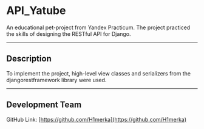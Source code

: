
# API_Yatube

An educational pet-project from Yandex Practicum. The project practiced the skills of designing the RESTful API for Django.

----------

## Description

To implement the project, high-level view classes and serializers from the djangorestframework library were used.

----------

## Development Team

GitHub Link: [https://github.com/H1merka](https://github.com/H1merka)
